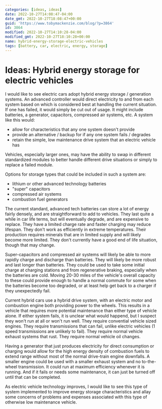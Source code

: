 ```yaml
---
categories: [ideas, ideas]
date: 2022-10-27T14:08:47-04:00
date_gmt: 2022-10-27T18:08:47+00:00
guid: 'https://www.tobymackenzie.com/blog/?p=3864'
id: 3864
modified: 2022-10-27T14:10:28-04:00
modified_gmt: 2022-10-27T18:10:28+00:00
name: hybrid-energy-storage-electric-vehicles
tags: [battery, car, electric, energy, storage]
---
```


Ideas: Hybrid energy storage for electric vehicles
==================================================

I would like to see electric cars adopt hybrid energy storage / generation systems.  An advanced controller would direct electricity to and from each system based on which is considered best at handling the current situation.  If one has failed, it would simply be cut out of usage.  It might include batteries, a generator, capacitors, compressed air systems, etc.  A system like this would:

- allow for characteristics that any one system doesn't provide
- provide an alternative / backup for if any one system fails / degrades
- retain the simple, low maintenance drive system that an electric vehicle has

<!--more-->

Vehicles, especially larger ones, may have the ability to swap in different standardized modules to better handle different drive situations or simply to replace a failed module.

Options for storage types that could be included in such a system are:

- lithium or other advanced technology batteries
- "super" capacitors
- compressed air systems
- combustion fuel generators

The current standard, advanced tech batteries can store a lot of energy fairly densely, and are straightforward to add to vehicles.  They last quite a while in car life terms, but will eventually degrade, and are expensive to replace.  They have a limited charge rate and faster charging may reduce lifespan.  They don't work as efficiently in extreme temperatures.  Their production requires minerals that are in limited supply and will likely become more limited.  They don't currently have a good end of life situation, though that may change.

Super-capacitors and compressed air systems will likely be able to more rapidly charge and discharge than batteries.  They will likely be more robust and last longer than batteries.  They could be used to take some initial charge at charging stations and from regenerative braking, especially when the batteries are cold.  Moving 20-30 miles of the vehicle's overall capacity to these could provide enough to handle a normal commute for some when the batteries become too degraded, or at least help get back to a charger if they unexpectedly fail.

Current hybrid cars use a hybrid drive system, with an electric motor and combustion engine both providing power to the wheels.  This results in a vehicle that requires more potential maintenance than either type of vehicle alone.  If either system fails, it is unclear what would happend, but I suspect they won't run at all or won't run well.  They require convential vehicle sized engines.  They require transmissions that can fail, unlike electric vehicles (1 speed transmissions are unlikely to fail).  They require normal vehicle exhaust systems that rust.  They require normal vehicle oil changes.

Having a generator that just produces electricity for direct consumption or charging would allow for the high energy density of combustion fuels to extend range without most of the normal drive-train engine downfalls.  A smaller engine could be used with a smaller exhaust system and no to-the-wheel transmission.  It could run at maximum efficiency whenever it is running.  And if it fails or needs some maintenance, it can just be turned off until that can be completed.

As electric vehicle technology improves, I would like to see this type of system implemented to improve energy storage characteristics and allay some concerns of problems and expenses associated with this type of otherwise low maintenance vehicle.
